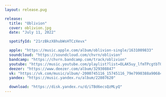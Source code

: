 ```yaml
---
layout: release.pug

release:
  title: "Oblivion"
  cover: oblivion.jpg
  date: "July 11, 2022"

  spotifyId: "21rzBkzX8hubWsHTCzXevx"

  apple: "https://music.apple.com/album/oblivion-single/1631009833"
  soundcloud: "https://soundcloud.com/chvrn/oblivion"
  bandcamp: "https://chvrn.bandcamp.com/track/oblivion"
  youtube: "https://music.youtube.com/playlist?list=OLAK5uy_lfmTPcgtbT0XH1u0M4tBjIaKq9bMO3igg"
  deezer: "https://www.deezer.com/album/329308847"
  vk: "https://vk.com/music/album/-2000745116_15745116_79e7990388a90684bf"
  yandex: "https://music.yandex.ru/album/22807620"

  download: "https://disk.yandex.ru/d/iTBd6ecsQzMLyQ"
---
```


